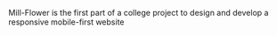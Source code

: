 Mill-Flower is the first part of a college project to design and develop a responsive mobile-first website
